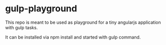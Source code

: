 # gulp-playground

This repo is meant to be used as playground for a tiny angularjs application with gulp tasks.

It can be installed via npm install and started with gulp command.
